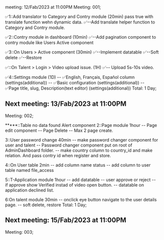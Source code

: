 meeting: 12/Fab/2023 at 11:00PM
Meeting: 001;

✅1::Add translator to Category and Contry module (20min) pass true with translate function wehn dynamic data.
    ✅--Add translate helper function to Category and Contry module.

✅2::Contry module in dashboard (10min)
    ✅--Add pagination component to contry module like Users Active component

✅3::On Users > Active component (30min)
    ✅--Implement datatable
    ✅--Soft delete
    ✅--Restore

✅::On Talent > Login > Video upload issue. (1H)
    ✅-- Upload 5s-10s video.

✅4::Settings module (1D)
    -- ✅English, Français, Español column (settings(additional))
    -- ✅Basic configuration (settings(additional))
    -- ✅Page title, slug, Description(text editor) (settings(additional))
Total: 1 Day;

Next meeting: 13/Fab/2023 at 11:00PM
-----------------------------------------
Meeting: 002;

*****::Table no data found Alert component
2::Page module 1hour
    -- Page edit component
    -- Page Delete
    -- Max 2 page create.

3::User password change 40min
    -- make password changer component for user and talent
    -- Password changer component put on root of AdminDashboard folder.
    -- make country column to country_id and make relation. And pass contry id when register and store.

4::On User table 2min
    -- add column name status
    -- add column to user table named file_access

5::T-Application module 1hour
    -- add datatable
    -- user approve or reject
    -- if approve show Verified instad of video open button.
    -- datatable on application declined list.

6:On talent module 30min
    -- onclick eye button navigate to the user details page.
    -- soft delete, restore
Total: 1 Day;

Next meeting: 15/Fab/2023 at 11:00PM
-----------------------------------------
Meeting: 003;